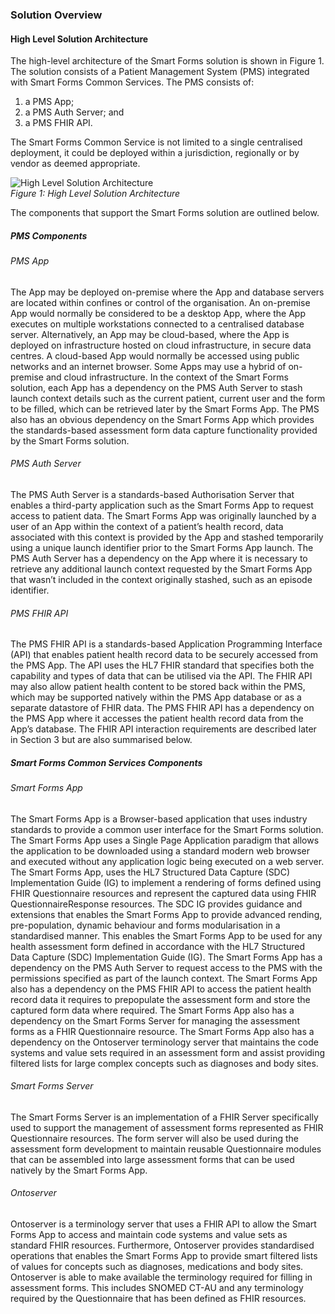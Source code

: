 ### Solution Overview
#### High Level Solution Architecture

The high-level architecture of the Smart Forms solution is shown in Figure 1. The solution consists of a Patient Management System (PMS) integrated with Smart Forms Common Services. 
The PMS consists of:
1. a PMS App;
2. a PMS Auth Server; and
3. a PMS FHIR API.

The Smart Forms Common Service is not limited to a single centralised deployment, it could be deployed within a jurisdiction, regionally or by vendor as deemed appropriate.  

![High Level Solution Architecture](SmartForms_SolnSum_HighLevel.png)  
*Figure 1: High Level Solution Architecture* 


The components that support the Smart Forms solution are outlined below.  
##### PMS Components
###### PMS App
The App may be deployed on-premise where the App and database servers are located within confines or control of the organisation. An on-premise App would normally be considered to be a desktop App, where the App executes on multiple workstations connected to a centralised database server. Alternatively, an App may be cloud-based, where the App is deployed on infrastructure hosted on cloud infrastructure, in secure data centres. A cloud-based App would normally be accessed using public networks and an internet browser. Some Apps may use a hybrid of on-premise and cloud infrastructure.
In the context of the Smart Forms solution, each App has a dependency on the PMS Auth Server to stash launch context details such as the current patient, current user and the form to be filled, which can be retrieved later by the Smart Forms App. 
The PMS also has an obvious dependency on the Smart Forms App which provides the standards-based assessment form data capture functionality provided by the Smart Forms solution.

###### PMS Auth Server
The PMS Auth Server is a standards-based Authorisation Server that enables a third-party application such as the Smart Forms App to request access to patient data. The Smart Forms App was originally launched by a user of an App within the context of a patient’s health record, data associated with this context is provided by the App and stashed temporarily using a unique launch identifier prior to the Smart Forms App launch.
The PMS Auth Server has a dependency on the App where it is necessary to retrieve any additional launch context requested by the Smart Forms App that wasn’t included in the context originally stashed, such as an episode identifier.

###### PMS FHIR API
The PMS FHIR API is a standards-based Application Programming Interface (API) that enables patient health record data to be securely accessed from the PMS App. The API uses the HL7 FHIR standard that specifies both the capability and types of data that can be utilised via the API. The FHIR API may also allow patient health content to be stored back within the PMS, which may be supported natively within the PMS App database or as a separate datastore of FHIR data.
The PMS FHIR API has a dependency on the PMS App where it accesses the patient health record data from the App’s database.
The FHIR API interaction requirements are described later in Section 3 but are also summarised below.

##### Smart Forms Common Services Components
###### Smart Forms App
The Smart Forms App is a Browser-based application that uses industry standards to provide a common user interface for the Smart Forms solution. The Smart Forms App uses a Single Page Application paradigm that allows the application to be downloaded using a standard modern web browser and executed without any application logic being executed on a web server. The Smart Forms App, uses the HL7 Structured Data Capture (SDC) Implementation Guide (IG) to implement a rendering of forms defined using FHIR Questionnaire resources and represent the captured data using FHIR QuestionnaireResponse resources. The SDC IG provides guidance and extensions that enables the Smart Forms App to provide advanced rending, pre-population, dynamic behaviour and forms modularisation in a standardised manner. This enables the Smart Forms App to be used for any health assessment form defined in accordance with the HL7 Structured Data Capture (SDC) Implementation Guide (IG).
The Smart Forms App has a dependency on the PMS Auth Server to request access to the PMS with the permissions specified as part of the launch context. 
The Smart Forms App also has a dependency on the PMS FHIR API to access the patient health record data it requires to prepopulate the assessment form and store the captured form data where required. 
The Smart Forms App also has a dependency on the Smart Forms Server for managing the assessment forms as a FHIR Questionnaire resource.
The Smart Forms App also has a dependency on the Ontoserver terminology server that maintains the code systems and value sets required in an assessment form and assist providing filtered lists for large complex concepts such as diagnoses and body sites.

###### Smart Forms Server
The Smart Forms Server is an implementation of a FHIR Server specifically used to support the management of assessment forms represented as FHIR Questionnaire resources. The form server will also be used during the assessment form development to maintain reusable Questionnaire modules that can be assembled into large assessment forms that can be used natively by the Smart Forms App.

###### Ontoserver
Ontoserver is a terminology server that uses a FHIR API to allow the Smart Forms App to access and maintain code systems and value sets as standard FHIR resources. Furthermore, Ontoserver provides standardised operations that enables the Smart Forms App to provide smart filtered lists of values for concepts such as diagnoses, medications and body sites.
Ontoserver is able to make available the terminology required for filling in assessment forms. This includes SNOMED CT-AU and any terminology required by the Questionnaire that has been defined as FHIR resources.
